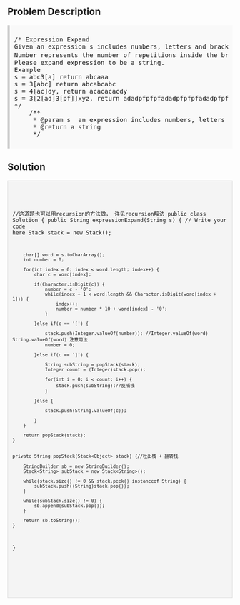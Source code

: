 <style>
  .comment-block { background-color: #f9f9f9; padding: 10px; border-left: 5px solid #ccc; }
  .code-block { background-color: #f4f4f4; padding: 10px; border: 1px solid #ddd; }
</style>

<h2>Problem Description</h2>
<div class='comment-block'>
<pre>
/* Expression Expand
Given an expression s includes numbers, letters and brackets. 
Number represents the number of repetitions inside the brackets(can be a string or another expression)．
Please expand expression to be a string.
Example
s = abc3[a] return abcaaa
s = 3[abc] return abcabcabc
s = 4[ac]dy, return acacacacdy
s = 3[2[ad]3[pf]]xyz, return adadpfpfpfadadpfpfpfadadpfpfpfxyz
*/
    /**
     * @param s  an expression includes numbers, letters and brackets
     * @return a string
     */
</pre>
</div>

<h2>Solution</h2>
<div class='code-block'>
<pre><code class='language-java'>

//这道题也可以用recursion的方法做， 详见recursion解法
public class Solution {
    public String expressionExpand(String s) {
        // Write your code here
        Stack<Object> stack = new Stack<Object>();
        
        char[] word = s.toCharArray();
        int number = 0;
        
        for(int index = 0; index < word.length; index++) {
            char c = word[index];
            
            if(Character.isDigit(c)) {
                number = c - '0';
                while(index + 1 < word.length && Character.isDigit(word[index + 1])) {
                    index++;
                    number = number * 10 + word[index] - '0';
                }
                
            }else if(c == '[') {
                
                stack.push(Integer.valueOf(number)); //Integer.valueOf(word)   String.valueOf(word) 注意用法
                number = 0;
                
            }else if(c == ']') {
                
                String subString = popStack(stack);
                Integer count = (Integer)stack.pop();
                
                for(int i = 0; i < count; i++) {
                    stack.push(subString);//反哺栈
                }
                
            }else {
                
                stack.push(String.valueOf(c));
                
            }
        }
        
        return popStack(stack);
    }
    
    
    private String popStack(Stack<Object> stack) {//吐出栈 + 翻转栈
        
        StringBuilder sb = new StringBuilder();
        Stack<String> subStack = new Stack<String>();
        
        while(stack.size() != 0 && stack.peek() instanceof String) {
            subStack.push((String)stack.pop());
        }
        
        while(subStack.size() != 0) {
            sb.append(subStack.pop());
        }
        
        return sb.toString();
    }
}</code></pre>
</div>
